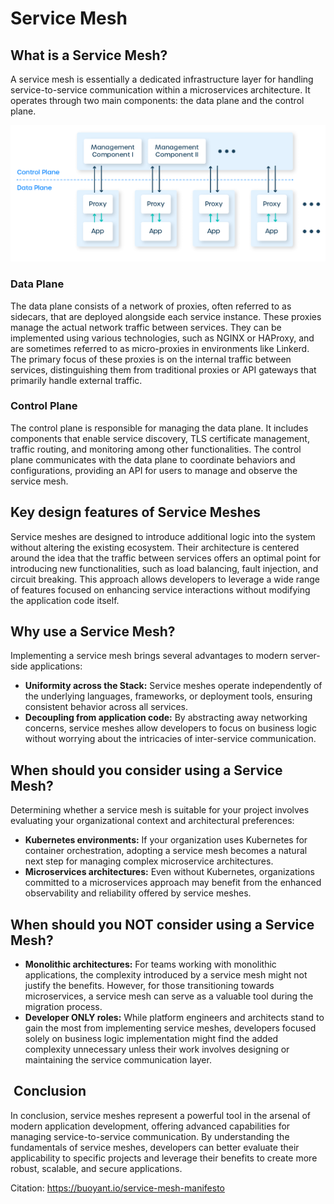 # Service Mesh

## What is a Service Mesh?

A service mesh is essentially a dedicated infrastructure layer for handling service-to-service communication within a microservices architecture. It operates through two main components: the data plane and the control plane.

![service_mesh_architecture](../assets/service_mesh_architecture.png)

### Data Plane

The data plane consists of a network of proxies, often referred to as sidecars, that are deployed alongside each service instance. These proxies manage the actual network traffic between services. They can be implemented using various technologies, such as NGINX or HAProxy, and are sometimes referred to as micro-proxies in environments like Linkerd. The primary focus of these proxies is on the internal traffic between services, distinguishing them from traditional proxies or API gateways that primarily handle external traffic.

### Control Plane

The control plane is responsible for managing the data plane. It includes components that enable service discovery, TLS certificate management, traffic routing, and monitoring among other functionalities. The control plane communicates with the data plane to coordinate behaviors and configurations, providing an API for users to manage and observe the service mesh.

## Key design features of Service Meshes

Service meshes are designed to introduce additional logic into the system without altering the existing ecosystem. Their architecture is centered around the idea that the traffic between services offers an optimal point for introducing new functionalities, such as load balancing, fault injection, and circuit breaking. This approach allows developers to leverage a wide range of features focused on enhancing service interactions without modifying the application code itself.

## Why use a Service Mesh?

Implementing a service mesh brings several advantages to modern server-side applications:

- **Uniformity across the Stack:** Service meshes operate independently of the underlying languages, frameworks, or deployment tools, ensuring consistent behavior across all services.
- **Decoupling from application code:** By abstracting away networking concerns, service meshes allow developers to focus on business logic without worrying about the intricacies of inter-service communication.

## When should you consider using a Service Mesh?

Determining whether a service mesh is suitable for your project involves evaluating your organizational context and architectural preferences:

- **Kubernetes environments:** If your organization uses Kubernetes for container orchestration, adopting a service mesh becomes a natural next step for managing complex microservice architectures.
- **Microservices architectures:** Even without Kubernetes, organizations committed to a microservices approach may benefit from the enhanced observability and reliability offered by service meshes.

## When should you NOT consider using a Service Mesh?

- **Monolithic architectures:** For teams working with monolithic applications, the complexity introduced by a service mesh might not justify the benefits. However, for those transitioning towards microservices, a service mesh can serve as a valuable tool during the migration process.
- **Developer ONLY roles:** While platform engineers and architects stand to gain the most from implementing service meshes, developers focused solely on business logic implementation might find the added complexity unnecessary unless their work involves designing or maintaining the service communication layer.

##  Conclusion

In conclusion, service meshes represent a powerful tool in the arsenal of modern application development, offering advanced capabilities for managing service-to-service communication. By understanding the fundamentals of service meshes, developers can better evaluate their applicability to specific projects and leverage their benefits to create more robust, scalable, and secure applications.

Citation: <https://buoyant.io/service-mesh-manifesto>
